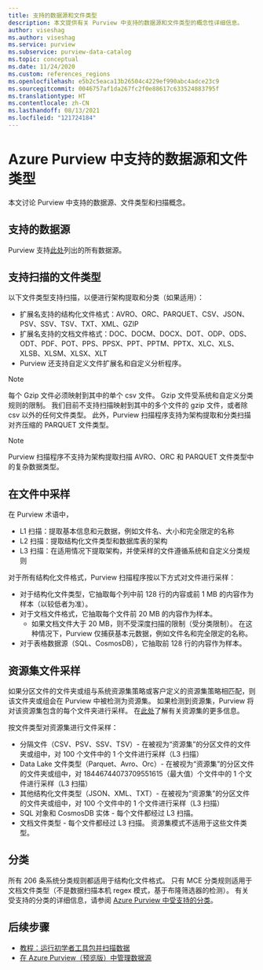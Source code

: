```yaml
---
title: 支持的数据源和文件类型
description: 本文提供有关 Purview 中支持的数据源和文件类型的概念性详细信息。
author: viseshag
ms.author: viseshag
ms.service: purview
ms.subservice: purview-data-catalog
ms.topic: conceptual
ms.date: 11/24/2020
ms.custom: references_regions
ms.openlocfilehash: e5b2c5eaca13b26504c4229ef990abc4adce23c9
ms.sourcegitcommit: 0046757af1da267fc2f0e88617c633524883795f
ms.translationtype: HT
ms.contentlocale: zh-CN
ms.lasthandoff: 08/13/2021
ms.locfileid: "121724184"
---
```

# <a name="supported-data-sources-and-file-types-in-azure-purview"></a>Azure Purview 中支持的数据源和文件类型

本文讨论 Purview 中支持的数据源、文件类型和扫描概念。

## <a name="supported-data-sources"></a>支持的数据源

Purview 支持[此处](purview-connector-overview.md)列出的所有数据源。

## <a name="file-types-supported-for-scanning"></a>支持扫描的文件类型

以下文件类型支持扫描，以便进行架构提取和分类（如果适用）：

- 扩展名支持的结构化文件格式：AVRO、ORC、PARQUET、CSV、JSON、PSV、SSV、TSV、TXT、XML、GZIP
- 扩展名支持的文档文件格式：DOC、DOCM、DOCX、DOT、ODP、ODS、ODT、PDF、POT、PPS、PPSX、PPT、PPTM、PPTX、XLC、XLS、XLSB、XLSM、XLSX、XLT
- Purview 还支持自定义文件扩展名和自定义分析程序。
 
> [!Note]
> 每个 Gzip 文件必须映射到其中的单个 csv 文件。 Gzip 文件受系统和自定义分类规则的限制。 我们目前不支持扫描映射到其中的多个文件的 gzip 文件，或者除 csv 以外的任何文件类型。 此外，Purview 扫描程序支持为架构提取和分类扫描对齐压缩的 PARQUET 文件类型。 

> [!Note]
> Purview 扫描程序不支持为架构提取扫描 AVRO、ORC 和 PARQUET 文件类型中的复杂数据类型。   

## <a name="sampling-within-a-file"></a>在文件中采样

在 Purview 术语中，
- L1 扫描：提取基本信息和元数据，例如文件名、大小和完全限定的名称
- L2 扫描：提取结构化文件类型和数据库表的架构
- L3 扫描：在适用情况下提取架构，并使采样的文件遵循系统和自定义分类规则

对于所有结构化文件格式，Purview 扫描程序按以下方式对文件进行采样：

- 对于结构化文件类型，它抽取每个列中前 128 行的内容或前 1 MB 的内容作为样本（以较低者为准）。
- 对于文档文件格式，它抽取每个文件前 20 MB 的内容作为样本。
    - 如果文档文件大于 20 MB，则不受深度扫描的限制（受分类限制）。 在这种情况下，Purview 仅捕获基本元数据，例如文件名和完全限定的名称。
- 对于表格数据源（SQL、CosmosDB），它抽取前 128 行的内容作为样本。 

## <a name="resource-set-file-sampling"></a>资源集文件采样

如果分区文件的文件夹或组与系统资源集策略或客户定义的资源集策略相匹配，则该文件夹或组会在 Purview 中被检测为资源集。 如果检测到资源集，Purview 将对该资源集包含的每个文件夹进行采样。 在[此处](concept-resource-sets.md)了解有关资源集的更多信息。

按文件类型对资源集进行文件采样：

- 分隔文件（CSV、PSV、SSV、TSV）- 在被视为“资源集”的分区文件的文件夹或组中，对 100 个文件中的 1 个文件进行采样（L3 扫描）
- Data Lake 文件类型（Parquet、Avro、Orc）- 在被视为“资源集”的分区文件的文件夹或组中，对 18446744073709551615（最大值）个文件中的 1 个文件进行采样（L3 扫描）
- 其他结构化文件类型（JSON、XML、TXT）- 在被视为“资源集”的分区文件的文件夹或组中，对 100 个文件中的 1 个文件进行采样（L3 扫描）
- SQL 对象和 CosmosDB 实体 - 每个文件都经过 L3 扫描。
- 文档文件类型 - 每个文件都经过 L3 扫描。 资源集模式不适用于这些文件类型。

## <a name="classification"></a>分类

所有 206 条系统分类规则都适用于结构化文件格式。 只有 MCE 分类规则适用于文档文件类型（不是数据扫描本机 regex 模式，基于布隆筛选器的检测）。 有关受支持的分类的详细信息，请参阅 [Azure Purview 中受支持的分类](supported-classifications.md)。

## <a name="next-steps"></a>后续步骤

- [教程：运行初学者工具包并扫描数据](tutorial-scan-data.md)
- [在 Azure Purview（预览版）中管理数据源](manage-data-sources.md)
